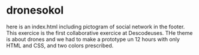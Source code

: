# dronesokol
here is an index.html including pictogram of social network in the footer. 
This exercice is the first collaborative exercice at Descodeuses.
THe theme is about drones and we had to make a prototype un 12 hours with only HTML and CSS, and two colors prescribed.
